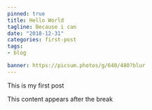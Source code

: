 ```yaml
---
pinned: true
title: Hello World
tagline: Because i can
date: "2018-12-31"
categories: first-post
tags:
- blog

banner: https://picsum.photos/g/640/480?blur
---
```


This is my first post

<!--more-->

This content appears after the break
